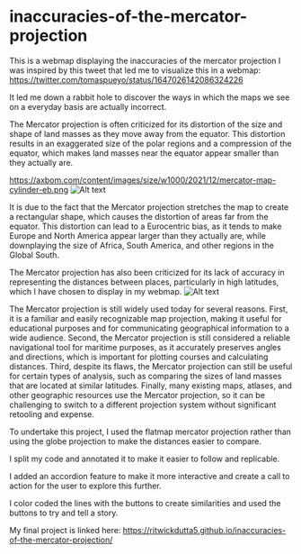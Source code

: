 # inaccuracies-of-the-mercator-projection
 This is a webmap displaying the inaccuracies of the mercator projection
 I was inspired by this tweet that led me to visualize this in a webmap: https://twitter.com/tomaspueyo/status/1647026142086324226

 It led me down a rabbit hole to discover the ways in which the maps we see on a everyday basis are actually incorrect.

 The Mercator projection is often criticized for its distortion of the size and shape of land masses as they move away from the equator. This distortion results in an exaggerated size of the polar regions and a compression of the equator, which makes land masses near the equator appear smaller than they actually are. 
 
 https://axbom.com/content/images/size/w1000/2021/12/mercator-map-cylinder-eb.png
![Alt text](https://axbom.com/content/images/size/w1000/2021/12/mercator-map-cylinder-eb.png)

 It is due to the fact that the Mercator projection stretches the map to create a rectangular shape, which causes the distortion of areas far from the equator. This distortion can lead to a Eurocentric bias, as it tends to make Europe and North America appear larger than they actually are, while downplaying the size of Africa, South America, and other regions in the Global South. 
 
 The Mercator projection has also been criticized for its lack of accuracy in representing the distances between places, particularly in high latitudes, which I have chosen to display in my webmap. 
 ![Alt text](https://axbom.com/content/images/2021/12/map-distances-mercator-africa-russia.png)

 The Mercator projection is still widely used today for several reasons. First, it is a familiar and easily recognizable map projection, making it useful for educational purposes and for communicating geographical information to a wide audience. 
 Second, the Mercator projection is still considered a reliable navigational tool for maritime purposes, as it accurately preserves angles and directions, which is important for plotting courses and calculating distances. Third, despite its flaws, the Mercator projection can still be useful for certain types of analysis, such as comparing the sizes of land masses that are located at similar latitudes. 
 Finally, many existing maps, atlases, and other geographic resources use the Mercator projection, so it can be challenging to switch to a different projection system without significant retooling and expense.

 To undertake this project, I used the flatmap mercator projection rather than using the globe projection to make the distances easier to compare. 
 
I split my code and annotated it to make it easier to follow and replicable. 

I added an accordion feature to make it more interactive and create a call to action for the user to explore this further. 

 I color coded the lines with the buttons to create similarities and used the buttons to try and tell a story. 

 My final project is linked here:
 https://ritwickdutta5.github.io/inaccuracies-of-the-mercator-projection/
 
